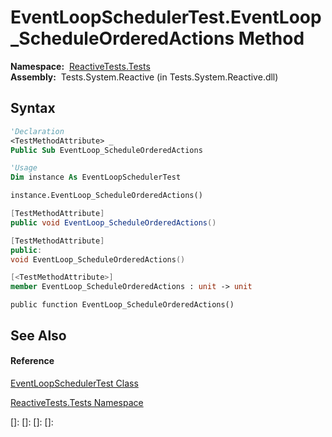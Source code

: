 # EventLoopSchedulerTest.EventLoop\_ScheduleOrderedActions Method

**Namespace:**  [ReactiveTests.Tests](ReactiveTests.Tests\ReactiveTests.Tests.md)  
**Assembly:**  Tests.System.Reactive (in Tests.System.Reactive.dll)

## Syntax

```vb
'Declaration
<TestMethodAttribute> _
Public Sub EventLoop_ScheduleOrderedActions
```

```vb
'Usage
Dim instance As EventLoopSchedulerTest

instance.EventLoop_ScheduleOrderedActions()
```

```csharp
[TestMethodAttribute]
public void EventLoop_ScheduleOrderedActions()
```

```c++
[TestMethodAttribute]
public:
void EventLoop_ScheduleOrderedActions()
```

```fsharp
[<TestMethodAttribute>]
member EventLoop_ScheduleOrderedActions : unit -> unit 
```

```jscript
public function EventLoop_ScheduleOrderedActions()
```

## See Also

#### Reference

[EventLoopSchedulerTest Class](EventLoopSchedulerTest\EventLoopSchedulerTest.md)

[ReactiveTests.Tests Namespace](ReactiveTests.Tests\ReactiveTests.Tests.md)

[]: 
[]: 
[]: 
[]: 